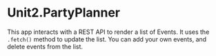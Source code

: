 # Unit2.PartyPlanner

This app interacts with a REST API to render a list of Events. It uses the `.fetch()` method to update the list. You can add your own events, and delete events from the list.